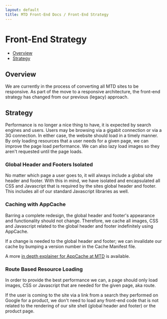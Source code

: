 ```yaml
---
layout: default
title: MTD Front-End Docs / Front-End Strategy
---
```


# Front-End Strategy

* [Overview](#instructions-for-windows)
* [Strategy](#instructions-for-mac)

## Overview

We are currently in the process of converting all MTD sites to be responsive. As part of the move to a responsive architecture, the front-end strategy has changed from our previous (legacy) approach.

## Strategy

Performance is no longer a nice thing to have, it is expected by search engines and users. Users may be browsing via a gigabit connection or via a 3G connection. In either case, the website should load in a timely manner. By only loading resources that a user needs for a given page, we can improve the page load performance. We can also lazy load images so they aren't requested until the page loads.

### Global Header and Footers Isolated

No matter which page a user goes to, it will always include a global site header and footer. With this in mind, we have isolated and encapsulated all CSS and Javascript that is required by the sites global header and footer. This includes all of our standard Javascript libraries as well. 

### Caching with AppCache

Barring a complete redesign, the global header and footer's appearance and functionality should not change. Therefore, we cache all images, CSS and Javascript related to the global header and footer indefinitely using AppCache. 

If a change is needed to the global header and footer; we can invalidate our cache by bumping a version number in the Cache Manifest file.

A more [in depth explainer for AppCache at MTD](/front-end-strategy/app-cache.html) is available.

### Route Based Resource Loading

In order to provide the best performance we can, a page should only load images, CSS or Javascript that are needed for the given page, aka route. 

If the user is coming to the site via a link from a search they performed on Google for a product, we don't need to load any front-end code that is not related to the rendering of our site shell (global header and footer) or the product page. 